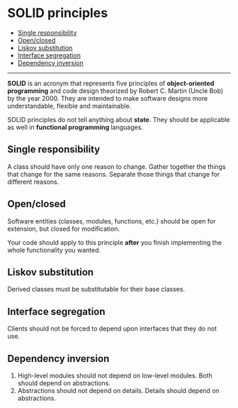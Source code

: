 # SOLID principles

* [Single responsibility](#single-responsibility)
* [Open/closed](#open/closed)
* [Liskov substitution](#liskov-substitution)
* [Interface segregation](#interface-segregation)
* [Dependency inversion](#dependency-inversion)

---

**SOLID** is an acronym that represents five principles of **object-oriented programming** and code design theorized by Robert C. Martin (Uncle Bob) by the year 2000. They are intended to make software designs more understandable, flexible and maintainable.

SOLID principles do not tell anything about **state**. They should be applicable as well in **functional programming** languages.

## Single responsibility

A class should have only one reason to change. Gather together the things that change for the same reasons. Separate those things that change for different reasons.

## Open/closed

Software entities (classes, modules, functions, etc.) should be open for extension, but closed for modification.

Your code should apply to this principle **after** you finish implementing the whole functionality you wanted.

## Liskov substitution

Derived classes must be substitutable for their base classes.

## Interface segregation

Clients should not be forced to depend upon interfaces that they do not use.

## Dependency inversion

1. High-level modules should not depend on low-level modules. Both should depend on abstractions.
2. Abstractions should not depend on details. Details should depend on abstractions.
